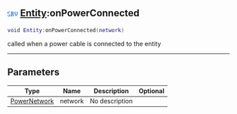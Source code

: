 ## <img src="../../.gitbook/assets/server.png" width="24" height=24 /> [Entity](https://iaswiki.rawr.dev/readme/entity):onPowerConnected

```lua
void Entity:onPowerConnected(network)
```

called when a power cable is connected to the entity

------
## Parameters

| Type   | Name | Description | Optional |
| ------ | ---- | ----------- | -------: |
| [PowerNetwork](https://iaswiki.rawr.dev/readme/powernetwork) | network | No description |  |

